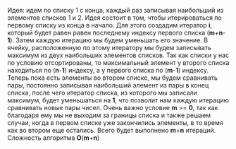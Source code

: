 
Идея: идем по списку 1 с конца, каждый раз записывая наибольший из элементов списков 1 и 2.
	Идея состоит в том, чтобы итерироваться по первому списку из конца в начало. Для этого создадим итератор **i**, который будет равен равен последнему индексу первого списка (**m**+**n**-**1**). Затем каждую итерацию мы будем уменьшать его значение. В ячейку, расположенную по этому итератору мы будем записывать максимум из двух наибольших элементов списков. Так как списки у нас по условию отсортированы, то максимальный элемент у второго списка находиться по (**n**-**1**) индексу, а у первого списка по (**m**-**1**) индексу. Теперь пока есть элементы во втором списке, мы будем сравнивать пары, постоянно записывая наибольший элемент из пары в конец списка, после чего итератор списка, из которого мы записали максимум, будет уменьшаться на **1**, что позволит нам каждую итерацию сравнивать новые пары чисел. Очень важно условие **m** >= **0**, так как благодаря ему мы не выходим за границы списка и также решаем случаи, когда в первом списке уже закончились элементы, в то время как во втором еще остались.
	Всего будет выполнено **m**+**n** итераций. Сложность алгоритма **O**(**m**+**n**)
